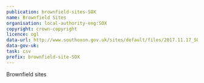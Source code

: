 ```yaml
---
publication: brownfield-sites-SOX
name: Brownfield Sites
organisation: local-authority-eng:SOX
copyright: crown-copyright
licence: ogl
data-url: http://www.southoxon.gov.uk/sites/default/files/2017.11.17_SODC_Brownfield%20Land%20Register.xlsm
data-gov-uk: 
task: csv
prefix: brownfield-site-SOX
---
```


Brownfield sites

